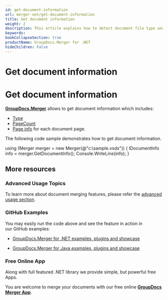 ```yaml
---
id: get-document-information
url: merger-net/get-document-information
title: Get document information
weight: 2
description: This article explains how to detect document file type and calculate pages count when merge PDF, Word, Excel, PowerPoint files with GroupDocs.Merger.
keywords: 
bookCollapseSection: true
productName: GroupDocs.Merger for .NET
hideChildren: False
---
```


# Get document information



# Get document information

**[GroupDocs.Merger](https://products.groupdocs.com/merger/net)** allows to get document information which includes:

*   [Type](https://apireference.groupdocs.com/net/merger/groupdocs.merger.domain.result/documentinfo/properties/type)
*   [PageCount](https://apireference.groupdocs.com/net/merger/groupdocs.merger.domain.result/documentinfo/properties/pagecount)
*   [Page info](https://apireference.groupdocs.com/net/merger/groupdocs.merger.domain.result/ipageinfo) for each document page.

The following code sample demonstrates how to get document information.

using (Merger merger = new Merger(@"c:\\sample.vsdx"))
{
    IDocumentInfo info = merger.GetDocumentInfo();
    Console.WriteLine(info);
}

## More resources

### Advanced Usage Topics 

To learn more about document merging features, please refer the [advanced usage section](Advanced%2Busage.html).

### GitHub Examples 

You may easily run the code above and see the feature in action in our GitHub examples:

*   [GroupDocs.Merger for .NET examples, plugins and showcase](https://github.com/groupdocs-merger/GroupDocs.Merger-for-.NET)
    
*   [GroupDocs.Merger for Java examples, plugins and showcase](https://github.com/groupdocs-merger/GroupDocs.Merger-for-Java)
    

### Free Online App 

Along with full featured .NET library we provide simple, but powerful free Apps.

You are welcome to merge your documents with our free online **[GroupDocs Merger App](https://products.groupdocs.app/merger)**.

